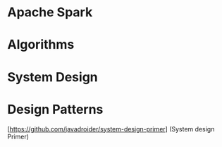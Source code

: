 # Apache Spark

# Algorithms

# System Design

# Design Patterns

[https://github.com/javadroider/system-design-primer] (System design Primer)
